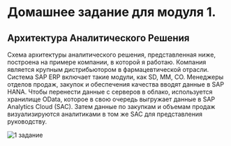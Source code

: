 # Домашнее задание для модуля 1.

## Архитектура Аналитического Решения

<p> Схема архитектуры аналитического решения, представленная ниже, построена на примере компании, в которой я работаю. Компания является крупным дистрибьютором в фармацевтической отрасли. Система SAP ERP включает такие модули, как SD, MM, CO. Менеджеры отделов продаж, закупок и обеспечения качества вводят данные в SAP HANA. Чтобы перенести данные с серверов в облако, используется хранилище OData, которое в свою очередь выгружает данные в SAP Analytics Cloud (SAC). Затем данные по закупкам и объемам продаж визуализируются аналитиками в том же SAC для представления руководству. </p>

![1 задание](https://github.com/AigulTok/DataLearn/blob/aigul/adding_text/de101/module01/Data%20mindmap.png)
